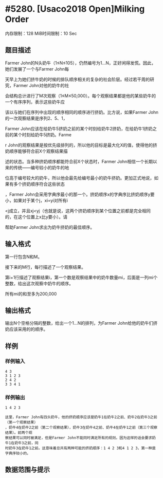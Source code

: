 # #5280. [Usaco2018 Open]Milking Order

内存限制：128 MiB时间限制：10 Sec

## 题目描述

Farmer John的N头奶牛（1&le;N&le;105），仍然编号为1&hellip;N，正好闲得发慌。因此，她们发展了一个与Farmer John每

天早上为她们挤牛奶的时候的排队顺序相关的复杂的社会阶层。经过若干周的研究，Farmer John对他的奶牛的社

会结构总计进行了M次观察（1&le;M&le;50,000）。每个观察结果都是他的某些奶牛的一个有序序列，表示这些奶牛应

该以与她们在序列中出现的顺序相同的顺序进行挤奶。比方说，如果Farmer John的一次观察结果是序列2、5、1，

Farmer John应该在给奶牛5挤奶之前的某个时刻给奶牛2挤奶，在给奶牛1挤奶之前的某个时刻给奶牛5挤奶。Farme

r John的观察结果是按优先级排列的，所以他的目标是最大化X的值，使得他的挤奶顺序能够符合前X个观察结果描

述的状态。当多种挤奶顺序都能符合前X个状态时，Farmer John相信一个长期以来的传统&mdash;&mdash;编号较小的奶牛的地

位高于编号较大的奶牛，所以他会最先给编号最小的奶牛挤奶。更加正式地说，如果有多个挤奶顺序符合这些状态

，Farmer John会采用字典序最小的那一个。挤奶顺序x的字典序比挤奶顺序y要小，如果对于某个j，xi=yi对所有i

<j成立，并且xj<yj（也就是说，这两个挤奶顺序到某个位置之前都是完全相同的，在这个位置上x比y要小）。请

帮助Farmer John求出为奶牛挤奶的最佳顺序。

## 输入格式

第一行包含N和M。

接下来的M行，每行描述了一个观察结果。

第i+1行描述了观察结果i，第一个数是观察结果中的奶牛数量mi，后面是一列mi个整数，给出这次观察中奶牛的顺序。

所有mi的和至多为200,000

## 输出格式

输出N个空格分隔的整数，给出一个1&hellip;N的排列，为Farmer John给他的奶牛们挤奶应该采用的的顺序。

## 样例

### 样例输入

    
    4 3
    3 1 2 3
    2 4 2
    3 3 4 1
    

### 样例输出

    
    1 4 2 3
    
    这里，Farmer John有四头奶牛，他的挤奶顺序应该是奶牛1在奶牛2之前、奶牛2在奶牛3之前（第一个观察结果）
    ，奶牛4在奶牛2之前（第二个观察结果），奶牛3在奶牛4之前、奶牛4在奶牛1之前（第三个观察结果）。前两个观
    察结果可以同时被满足，但是Farmer John不能同时满足所有的规则，因为这样的话会要求奶牛1在奶牛3之前，同
    时奶牛3在奶牛1之前。这意味着总共有两种可能的挤奶顺序：1 4 2 3和4 1 2 3，第一种是字典序较小的。
    

## 数据范围与提示
